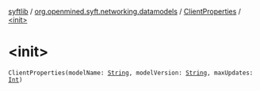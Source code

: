 [syftlib](../../index.md) / [org.openmined.syft.networking.datamodels](../index.md) / [ClientProperties](index.md) / [&lt;init&gt;](./-init-.md)

# &lt;init&gt;

`ClientProperties(modelName: `[`String`](https://kotlinlang.org/api/latest/jvm/stdlib/kotlin/-string/index.html)`, modelVersion: `[`String`](https://kotlinlang.org/api/latest/jvm/stdlib/kotlin/-string/index.html)`, maxUpdates: `[`Int`](https://kotlinlang.org/api/latest/jvm/stdlib/kotlin/-int/index.html)`)`